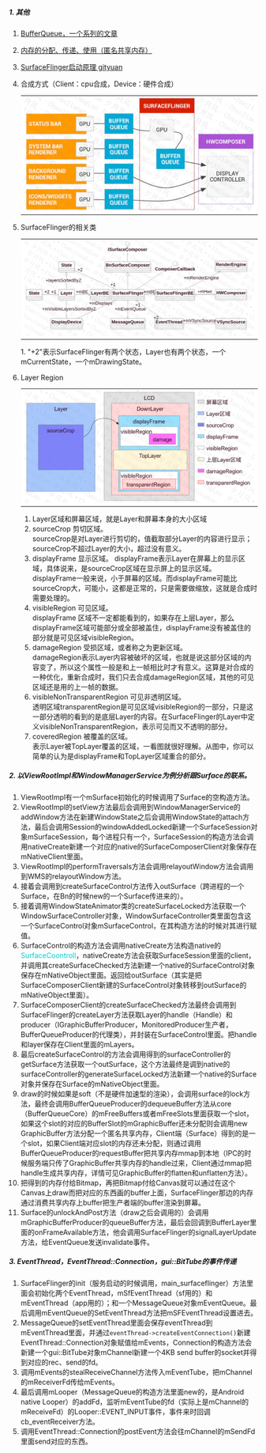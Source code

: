 ##### 1. 其他
1. [BufferQueue，一个系列的文章](https://zhuanlan.zhihu.com/p/62813895)
2. [内存的分配、传递、使用（匿名共享内存）](https://www.jianshu.com/p/2fb8cc9e63cb)
3. [SurfaceFlinger启动原理 gityuan](http://gityuan.com/2017/02/11/surface_flinger/)
4. 合成方式（Client：cpu合成，Device：硬件合成）
    <table><tr><td bgcolor=white><img src="../MdPicture/18.webp"/></td></tr></table>
5. SurfaceFlinger的相关类
    <table><tr><td bgcolor=white><img src="../MdPicture/19.webp"/></td></tr></table>
    1. "+2"表示SurfaceFlinger有两个状态，Layer也有两个状态，一个mCurrentState，一个mDrawingState。
6. Layer Region
    <table><tr><td bgcolor=white><img src="../MdPicture/20.webp"/></td></tr></table>

    1. Layer区域和屏幕区域，就是Layer和屏幕本身的大小区域
    2. sourceCrop 剪切区域。</br>sourceCrop是对Layer进行剪切的，值截取部分Layer的内容进行显示；sourceCrop不超过Layer的大小，超过没有意义。
    3. displayFrame 显示区域。
displayFrame表示Layer在屏幕上的显示区域，具体说来，是sourceCrop区域在显示屏上的显示区域。displayFrame一般来说，小于屏幕的区域。而displayFrame可能比sourceCrop大，可能小，这都是正常的，只是需要做缩放，这就是合成时需要处理的。
    4. visibleRegion 可见区域。</br> displayFrame 区域不一定都能看到的，如果存在上层Layer，那么displayFrame区域可能部分或全部被盖住，displayFrame没有被盖住的部分就是可见区域visibleRegion。
    5. damageRegion 受损区域，或者称之为更新区域。</br> damageRegion表示Layer内容被破坏的区域，也就是说这部分区域的内容变了，所以这个属性一般是和上一帧相比时才有意义。这算是对合成的一种优化，重新合成时，我们只去合成damageRegion区域，其他的可见区域还是用的上一帧的数据。
    6. visibleNonTransparentRegion 可见非透明区域。</br> 透明区域transparentRegion是可见区域visibleRegion的一部分，只是这一部分透明的看到的是底层Layer的内容。在SurfaceFlinger的Layer中定义visibleNonTransparentRegion，表示可见而又不透明的部分。
    7. coveredRegion 被覆盖的区域。</br> 表示Layer被TopLayer覆盖的区域，一看图就很好理解。从图中，你可以简单的认为是displayFrame和TopLayer区域重合的部分。

##### 2. 以ViewRootImpl和WindowManagerService为例分析跟Surface的联系。
1. ViewRootImpl有一个mSurface初始化的时候调用了Surface的空构造方法。
2. ViewRootImpl的setView方法最后会调用到WindowManagerService的addWindow方法在新建WindowState之后会调用WindowState的attach方法，最后会调用Session的windowAddedLocked新建一个SurfaceSession对象mSurfaceSession，每个进程只有一个，SurfaceSession的构造方法会调用nativeCreate新建一个对应的native的SurfaceComposerClient对象保存在mNativeClient里面。
3. ViewRootImpl的performTraversals方法会调用relayoutWindow方法会调用到WMS的relayoutWindow方法。
4. 接着会调用到createSurfaceControl方法传入outSurface（跨进程的一个Surface，在Bn的时候new的一个Surface传进来的）。
5. 接着调用WindowStateAnimator类的createSurfaceLocked方法获取一个WindowSurfaceController对象，WindowSurfaceController类里面包含这一个SurfaceControl对象mSurfaceControl，在其构造方法的时候对其进行赋值。
6. SurfaceControl的构造方法会调用nativeCreate方法构造native的<font color=#00CED1>SurfaceCoontroll</font>，nativeCreate方法会获取SurfaceSession里面的client，并调用其createSurfaceChecked方法新建一个native的SurfaceControl对象保存在mNativeObject里面。返回给outSurface（其实是把SurfaceComposerClient新建的SurfaceControl对象转移到outSurface的mNativeObject里面）。
7. SurfaceComposerClient的createSurfaceChecked方法最终会调用到SurfaceFlinger的createLayer方法获取Layer的handle（Handle）和producer（IGraphicBufferProducer，MonitoredProducer生产者，BufferQueueProducer的代理类），并封装在SurfaceControl里面。把handle和layer保存在Client里面的mLayers。
8. 最后createSurfaceControl的方法会调用得到的surfaceController的getSurface方法获取一个outSurface，这个方法最终是调到native的surfaceController的generateSurfaceLocked方法新建一个native的Surface对象并保存在Surface的mNativeObject里面。
9. draw的时候如果是soft（不是硬件加速型的渲染），会调用surface的lock方法，最终会调用BufferQueueProducer的dequeueBuffer方法从core（BufferQueueCore）的mFreeBuffers或者mFreeSlots里面获取一个slot，如果这个slot的对应的BufferSlot的mGraphicBuffer还未分配则会调用new GraphicBuffer方法分配一个匿名共享内存，Client端（Surface）得到的是一个slot，如果Client端对应slot的内存还未分配，则通过调用BufferQueueProducer的requestBuffer把共享内存mmap到本地（IPC的时候服务端只传了GraphicBuffer共享内存的handle过来，Client通过mmap把handle生成共享内存，详情可见GraphicBuffer的flatten和unflatten方法）。
10. 把得到的内存付给Bitmap，再把Bitmap付给Canvas就可以通过在这个Canvas上draw而把对应的东西画的buffer上面，SurfaceFlinger那边的内存通过消费共享内存上buffer把生产者端的buffer渲染到屏幕。
11. Surface的unlockAndPost方法（draw之后会调用的）会调用mGraphicBufferProducer的queueBuffer方法，最后会回调到BufferLayer里面的onFrameAvailable方法，他会调用SurfaceFlinger的signalLayerUpdate方法，给EventQueue发送invalidate事件。

##### 3. EventThread，EventThread::Connection，gui::BitTube的事件传递
1. SurfaceFlinger的init（服务启动的时候调用，main_surfaceflinger）方法里面会初始化两个EventThread，mSfEventThread（sf用的）和mEventThread（app用的）；和一个MessageQueue对象mEventQueue。最后调用mEventQueue的SetEventThread方法把mSFEventThread设置进去。
2. MessageQueue的setEventThread里面会保存eventThread到mEventThread里面，并通过```eventThread->createEventConnection()```新建EventThread::Connection对象赋值给mEvents，Connection的构造方法会新建一个gui::BitTube对象mChannel新建一个4KB send buffer的socket并得到对应的rec、send的fd。
3. 调用mEvents的stealReceiveChannel方法传入mEventTube，把mChannel的mReceiverFd传给mEvents。
4. 最后调用mLooper（MessageQueue的构造方法里面new的，是Android native Looper）的addFd，监听mEventTube的fd（实际上是mChannel的mReceiveFd）的Looper::EVENT_INPUT事件，事件来时回调cb_eventReceiver方法。
5. 调用EventThread::Connection的postEvent方法会往mChannel的mSendFd里面send对应的东西。